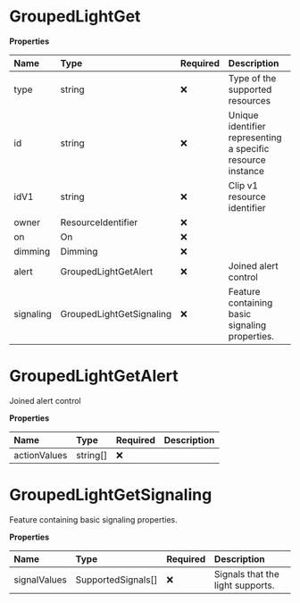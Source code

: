 # GroupedLightGet

**Properties**

| Name      | Type                     | Required | Description                                                 |
| :-------- | :----------------------- | :------- | :---------------------------------------------------------- |
| type      | string                   | ❌       | Type of the supported resources                             |
| id        | string                   | ❌       | Unique identifier representing a specific resource instance |
| idV1      | string                   | ❌       | Clip v1 resource identifier                                 |
| owner     | ResourceIdentifier       | ❌       |                                                             |
| on        | On                       | ❌       |                                                             |
| dimming   | Dimming                  | ❌       |                                                             |
| alert     | GroupedLightGetAlert     | ❌       | Joined alert control                                        |
| signaling | GroupedLightGetSignaling | ❌       | Feature containing basic signaling properties.              |

# GroupedLightGetAlert

Joined alert control

**Properties**

| Name         | Type     | Required | Description |
| :----------- | :------- | :------- | :---------- |
| actionValues | string[] | ❌       |             |

# GroupedLightGetSignaling

Feature containing basic signaling properties.

**Properties**

| Name         | Type               | Required | Description                      |
| :----------- | :----------------- | :------- | :------------------------------- |
| signalValues | SupportedSignals[] | ❌       | Signals that the light supports. |
